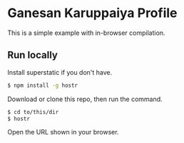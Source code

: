 # Ganesan Karuppaiya Profile

This is a simple example with in-browser compilation.

## Run locally

Install superstatic if you don't have.

```bash
$ npm install -g hostr
```

Download or clone this repo, then run the command.

```bash
$ cd to/this/dir
$ hostr
```

Open the URL shown in your browser.
